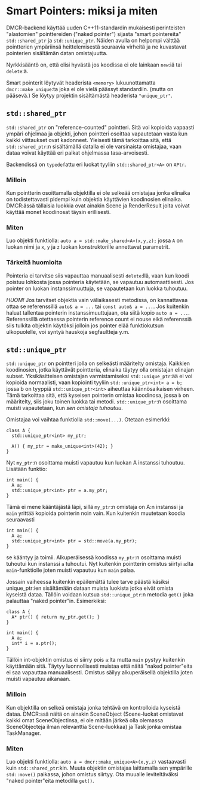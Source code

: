 # Smart Pointers: miksi ja miten

DMCR-backend käyttää uuden C++11-standardin mukaisesti perinteisten "alastomien" pointtereiden
("naked pointer") sijasta "smart pointereita" `std::shared_ptr` ja `std::unique_ptr`. Näiden
avulla on helpompi välttää pointterien ympäriinsä heittelemisestä seuraavia virheitä ja ne
kuvastavat pointerien sisältämän datan omistajuutta.

Nyrkkisääntö on, että olisi hyvästä jos koodissa ei ole lainkaan `new`:iä tai `delete`:ä.

Smart pointerit löytyvät headerista `<memory>` lukuunottamatta `dmcr::make_unique`:ta
joka ei ole vielä päässyt standardiin. (mutta on pääsevä.) Se löytyy projektin sisältämästä
headerista `"unique_ptr"`.

## `std::shared_ptr`

`std::shared_ptr` on "reference-counted" pointteri. Sitä voi kopioida vapaasti ympäri ohjelmaa
ja objekti, johon pointteri osoittaa vapautetaan vasta kun kaikki viittaukset ovat kadonneet.
Yleisesti tämä tarkoittaa sitä, että `std::shared_ptr`:n sisältämällä datalla ei ole varsinaista
omistajaa, vaan dataa voivat käyttää eri paikat ohjelmassa tasa-arvoisesti.

Backendissä on `typedef`attu eri luokat tyyliin `std::shared_ptr<A>` on
`APtr`.

### Milloin

Kun pointterin osoittamalla objektilla ei ole selkeää omistajaa jonka elinaika on todistettavasti
pidempi kuin objektia käyttävien koodinosien elinaika. DMCR:ässä tällaisia luokkia ovat
ainakin Scene ja RenderResult joita voivat käyttää monet koodinosat täysin erillisesti.

### Miten

Luo objekti funktiolla: `auto a = std::make_shared<A>(x,y,z);` jossa `A` on luokan nimi ja
`x`, `y` ja `z` luokan konstruktorille annettavat parametrit.

### Tärkeitä huomioita

Pointeria ei tarvitse siis vapauttaa manuaalisesti `delete`:llä, vaan kun koodi poistuu lohkosta
jossa pointeria käytetään, se vapautuu automaattisesti. Jos pointer on luokan instanssimuuttuja,
se vapautetaan kun luokka tuhoutuu.

*HUOM!* Jos tarvitset objektia vain väliaikasesti metodissa, on kannattavaa ottaa se referenssillä
`auto& a = ...` tai `const auto& a = ...`. Jos kuitenkin haluat tallentaa pointerin instanssimuuttujaan,
ota siitä kopio `auto a = ...`. Referenssillä otettaessa pointerin reference count ei nouse eikä
referenssiä siis tulkita objektin käytöksi jolloin jos pointer elää funktiokutsun ulkopuolelle,
voi syntyä hauskoja segfaultteja y.m.

## `std::unique_ptr`

`std::unique_ptr` on pointteri jolla on selkeästi määritelty omistaja. Kaikkien koodinosien,
jotka käyttävät pointteria, elinaika täytyy olla omistajan elinajan subset. Yksikäsitteisen
omistajan varmistamiseksi `std::unique_ptr`:ää ei voi kopioida normaalisti, vaan kopiointi
tyyliin `std::unique_ptr<int> a = b;` jossa b on tyyppiä `std::unique_ptr<int>` aiheuttaa
käännösaikaisen virheen. Tämä tarkoittaa sitä, että kyseisen pointerin omistaa koodinosa, jossa
`b` on määritelty, siis joku toinen luokka tai metodi. `std::unique_ptr`:n osoittama muisti
vapautetaan, kun _sen omistaja tuhoutuu_.

Omistajaa voi vaihtaa funktiolla `std::move(...)`. Otetaan esimerkki:

    class A {
      std::unique_ptr<int> my_ptr;

      A() { my_ptr = make_unique<int>(42); }
    }

Nyt `my_ptr`:n osoittama muisti vapautuu kun luokan A instanssi tuhoutuu. Lisätään funktio:

    int main() {
      A a;
      std::unique_ptr<int> ptr = a.my_ptr;
    }

Tämä ei mene kääntäjästä läpi, sillä `my_ptr`:n omistaja on A:n instanssi ja `main`
yrittää kopioida pointerin noin vain. Kun kuitenkin muutetaan koodia seuraavasti

    int main() {
      A a;
      std::unique_ptr<int> ptr = std::move(a.my_ptr);
    }

se kääntyy ja toimii. Alkuperäisessä koodissa `my_ptr`:n osoittama muisti tuhoutui
kun instanssi `a` tuhoutui. Nyt kuitenkin pointterin omistus siirtyi `a`:lta
`main`-funktiolle joten muisti vapautuu kun `main` palaa.

Jossain vaiheessa kuitenkin epäilemättä tulee tarve päästä käsiksi unique_ptr:ien
sisältämään dataan muista luokista jotka eivät omista kyseistä dataa. Tällöin
voidaan kutsua `std::unique_ptr`:n metodia `get()` joka palauttaa "naked pointer"in.
Esimerkiksi:

    class A {
      A* ptr() { return my_ptr.get(); }
    }

    int main() {
      A a;
      int* i = a.ptr();
    }

Tällöin int-objektin omistus ei siirry pois `a`:lta mutta `main` pystyy kuitenkin
käyttämään sitä. Täytyy luonnollisesti muistaa että näitä "naked pointer"eita
ei saa vapauttaa manuaalisesti. Omistus säilyy alkuperäisellä objektilla
joten muisti vapautuu aikanaan.

### Milloin

Kun objektilla on selkeä omistaja jonka tehtävä on kontrolloida kyseistä dataa.
DMCR:ssä näitä on ainakin SceneObject (Scene-luokat omistavat kaikki omat SceneObjectinsa,
ei ole mitään järkeä olla olemassa SceneObjecteja ilman relevanttia Scene-luokkaa)
ja Task jonka omistaa TaskManager.

### Miten

Luo objekti funktiolla: `auto a = dmcr::make_unique<A>(x,y,z)` vastaavasti kuin
`std::shared_ptr`:kin. Muuta objektin omistajaa laittamalla sen ympärille `std::move()`
paikassa, johon omistus siirtyy. Ota muualle leviteltäväksi "naked pointer"eita
metodilla `get()`.

